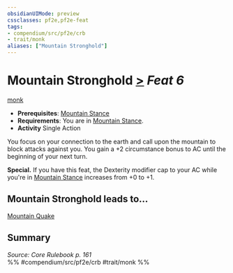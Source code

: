 ```yaml
---
obsidianUIMode: preview
cssclasses: pf2e,pf2e-feat
tags:
- compendium/src/pf2e/crb
- trait/monk
aliases: ["Mountain Stronghold"]
---
```

# Mountain Stronghold  [>](rules/core-rulebook/chapter-9-playing-the-game.md#Actions "Single Action") *Feat 6*  
[monk](rules/traits/monk.md "Monk Class Trait")  

- **Prerequisites**: [Mountain Stance](compendium/feats/mountain-stance.md)
- **Requirements**: You are in [Mountain Stance](compendium/feats/mountain-stance.md).
- **Activity** Single Action

You focus on your connection to the earth and call upon the mountain to block attacks against you. You gain a +2 circumstance bonus to AC until the beginning of your next turn.

**Special.** If you have this feat, the Dexterity modifier cap to your AC while you're in [Mountain Stance](compendium/feats/mountain-stance.md) increases from +0 to +1.

## Mountain Stronghold leads to...

[Mountain Quake](compendium/feats/mountain-quake.md)

## Summary

*Source: Core Rulebook p. 161*  
%% #compendium/src/pf2e/crb #trait/monk %%